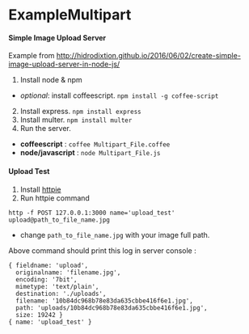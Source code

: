 # ExampleMultipart
#### Simple Image Upload Server

Example from http://hidrodixtion.github.io/2016/06/02/create-simple-image-upload-server-in-node-js/

1. Install node & npm
  - _optional_: install coffeescript. `npm install -g coffee-script`
2. Install express. `npm install express`
3. Install multer. `npm install multer`
4. Run the server.
  - __coffeescript__ : `coffee Multipart_File.coffee`
  - __node/javascript__ : `node Multipart_File.js`

#### Upload Test
1. Install [httpie](https://github.com/jkbrzt/httpie#installation)
2. Run httpie command

```
http -f POST 127.0.0.1:3000 name='upload_test' upload@path_to_file_name.jpg
```

* change `path_to_file_name.jpg` with your image full path.

Above command should print this log in server console :
```
{ fieldname: 'upload',
  originalname: 'filename.jpg',
  encoding: '7bit',
  mimetype: 'text/plain',
  destination: './uploads',
  filename: '10b84dc968b78e83da635cbbe416f6e1.jpg',
  path: 'uploads/10b84dc968b78e83da635cbbe416f6e1.jpg',
  size: 19242 }
{ name: 'upload_test' }
```
